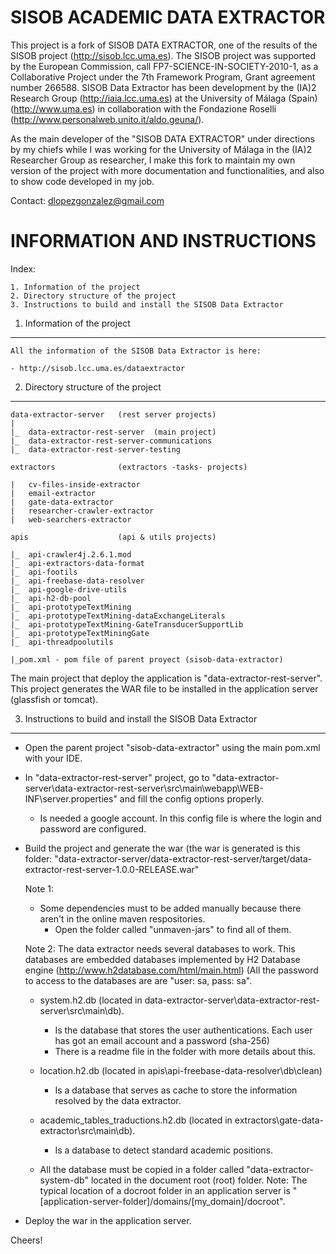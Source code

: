 SISOB ACADEMIC DATA EXTRACTOR
=============================

This project is a fork of SISOB DATA EXTRACTOR, one of the results of the SISOB project (http://sisob.lcc.uma.es). The SISOB project was supported by the European Commission, call FP7-SCIENCE-IN-SOCIETY-2010-1, as a Collaborative Project under the 7th Framework Program, Grant agreement number 266588. SISOB Data Extractor has been development by the (IA)2 Research Group (http://iaia.lcc.uma.es) at the University of Málaga (Spain) (http://www.uma.es) in collaboration with the Fondazione Roselli (http://www.personalweb.unito.it/aldo.geuna/).

As the main developer of the "SISOB DATA EXTRACTOR" under directions by my chiefs while I was working for the University of Málaga in the (IA)2 Researcher Group as researcher, I make this fork to maintain my own version of the project with more documentation and functionalities, and also to show code developed in my job.

Contact: dlopezgonzalez@gmail.com

INFORMATION AND INSTRUCTIONS
============================

Index:

	1. Information of the project
	2. Directory structure of the project
	3. Instructions to build and install the SISOB Data Extractor
		
1. Information of the project
-----------------------------

	All the information of the SISOB Data Extractor is here: 
	
	- http://sisob.lcc.uma.es/dataextractor 

2. Directory structure of the project
-------------------------------------

	data-extractor-server	(rest server projects)
	|
	|_	data-extractor-rest-server	(main project) 
	|_	data-extractor-rest-server-communications	
	|_	data-extractor-rest-server-testing
		
	extractors				(extractors -tasks- projects)

	|	cv-files-inside-extractor
	|	email-extractor
	|	gate-data-extractor
	|	researcher-crawler-extractor
	|	web-searchers-extractor
		
	apis					(api & utils projects)

	|_	api-crawler4j.2.6.1.mod
	|_	api-extractors-data-format
	|_	api-footils
	|_	api-freebase-data-resolver
	|_	api-google-drive-utils
	|_	api-h2-db-pool
	|_	api-prototypeTextMining
	|_	api-prototypeTextMining-dataExchangeLiterals
	|_	api-prototypeTextMining-GateTransducerSupportLib
	|_	api-prototypeTextMiningGate
	|_	api-threadpoolutils
		
	|_pom.xml - pom file of parent proyect (sisob-data-extractor)
	
The main project that deploy the application is "data-extractor-rest-server". 
This project generates the WAR file to be installed in the application server (glassfish or tomcat).

3. Instructions to build and install the SISOB Data Extractor
-------------------------------------------------------------

- Open the parent project "sisob-data-extractor" using the main pom.xml with your IDE.

- In "data-extractor-rest-server" project, go to "data-extractor-server\data-extractor-rest-server\src\main\webapp\WEB-INF\server.properties" and fill the config options properly. 
	- Is needed a google account. In this config file is where the login and password are configured.

- Build the project and generate the war (the war is generated is this folder:   "data-extractor-server/data-extractor-rest-server/target/data-extractor-rest-server-1.0.0-RELEASE.war"

	Note 1:
	- Some dependencies must to be added manually because there aren't in the online maven respositories. 
		- Open the folder called "unmaven-jars" to find all of them.
	
	Note 2: The data extractor needs several databases to work. This databases are embedded databases implemented by H2 Database engine (http://www.h2database.com/html/main.html) (All the password to access to the databases are are "user: sa, pass: sa".
	
	- system.h2.db (located in data-extractor-server\data-extractor-rest-server\src\main\db).
		- Is the database that stores the user authentications. Each user has got an email account and a password (sha-256) 
		- There is a readme file in the folder with more details about this.
		  
	- location.h2.db (located in apis\api-freebase-data-resolver\db\clean)
		- Is a database that serves as cache to store the information resolved by the data extractor.
		
	- academic_tables_traductions.h2.db	(located in extractors\gate-data-extractor\src\main\db).
		- Is a database to detect standard academic positions.
	
	- All the database must be copied in a folder called "data-extractor-system-db" located in the document root (root) folder. 
	  Note: The typical location of a docroot folder in an application server is "[application-server-folder]/domains/[my_domain]/docroot".	

- Deploy the war in the application server. 

Cheers!